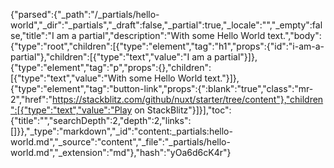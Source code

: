 {"parsed":{"_path":"/_partials/hello-world","_dir":"_partials","_draft":false,"_partial":true,"_locale":"","_empty":false,"title":"I am a partial","description":"With some Hello World text.","body":{"type":"root","children":[{"type":"element","tag":"h1","props":{"id":"i-am-a-partial"},"children":[{"type":"text","value":"I am a partial"}]},{"type":"element","tag":"p","props":{},"children":[{"type":"text","value":"With some Hello World text."}]},{"type":"element","tag":"button-link","props":{":blank":"true","class":"mr-2","href":"https://stackblitz.com/github/nuxt/starter/tree/content"},"children":[{"type":"text","value":"Play on StackBlitz"}]}],"toc":{"title":"","searchDepth":2,"depth":2,"links":[]}},"_type":"markdown","_id":"content:_partials:hello-world.md","_source":"content","_file":"_partials/hello-world.md","_extension":"md"},"hash":"yOa6d6cK4r"}